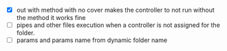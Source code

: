 - [x] out with method with no cover makes the controller to not run
      without the method it works fine
- [ ] pipes and other files execution when a controller is not assigned
      for the folder.
- [ ] params and params name from dynamic folder name
